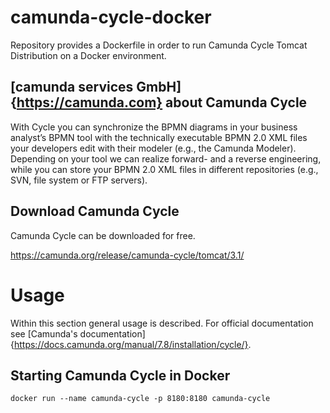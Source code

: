 # camunda-cycle-docker
Repository provides a Dockerfile in order to run Camunda Cycle Tomcat Distribution on a Docker environment.

## [camunda services GmbH]{https://camunda.com} about Camunda Cycle
With Cycle you can synchronize the BPMN diagrams in your business analyst’s BPMN tool with the technically executable BPMN 2.0 XML files your developers edit with their modeler (e.g., the Camunda Modeler). Depending on your tool we can realize forward- and a reverse engineering, while you can store your BPMN 2.0 XML files in different repositories (e.g., SVN, file system or FTP servers).

## Download Camunda Cycle
Camunda Cycle can be downloaded for free.

https://camunda.org/release/camunda-cycle/tomcat/3.1/

# Usage
Within this section general usage is described. For official documentation see [Camunda's documentation]{https://docs.camunda.org/manual/7.8/installation/cycle/}.

## Starting Camunda Cycle in Docker
```shell
docker run --name camunda-cycle -p 8180:8180 camunda-cycle
```
